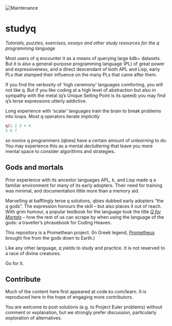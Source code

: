 ![Maintenance](https://img.shields.io/maintenance/yes/2022?style=for-the-badge)

studyq
======

*Tutorials, puzzles, exercises, essays and other study resources for the q programming language*

Most users of q encounter it as a means of querying large kdb+ datasets. 
But it is also a general-purpose programming language (PL) of great power and expressiveness, 
and a direct descendant of both APL and Lisp, 
early PLs that stamped their influence on the many PLs that came after them.

If you find the verbosity of ‘high ceremony’ languages comforting, you will not like q.
But if you like coding at a high level of abstraction but also in sympathy with the metal
(q’s Unique Selling Point is its speed) you may find q’s terse expressions utterly addictive. 

Long experience with ‘scalar’ languages train the brain to break problems into loops.
Most q operators iterate *implicitly*
```q
q)1 2 3 + 4
5 6 7
```
so novice q programmers (qbies) have a certain amount of *unlearning* to do. 
You may experience this as a mental *decluttering* that leave you more mental space
to consider algorithms and strategies.


Gods and mortals
----------------
Prior experience with its ancestor languages APL, k, and Lisp made q a familiar environment 
for many of its early adopters. Their need for training was minimal, 
and documentation little more than a memory aid.

Marvelling at bafflingly terse q solutions, qbies dubbed early adopters “the q gods”.
The expression honours the skill – but also places it out of reach. 
With grim humour, a popular textbook for the language took the title 
[*Q for Mortals*](https://code.kx.com/q4m3)
– how the rest of us can scrape by when using the language of the gods:
a traveller’s phrasebook for Coding Heaven. 

This repository is a Promethean project.
(In Greek legend, [Prometheus](https://en.wikipedia.org/wiki/Prometheus "Wikipedia")
brought fire from the gods down to Earth.)

Like any other language, q yields to study and practice. 
It is not reserved to a race of divine creatures.

Go for it.


Contribute
----------
Much of the content here first appeared at code.kx.com/learn.
It is reproduced here in the hope of engaging more contributors. 

You are welcome to post solutions (e.g. to Project Euler problems) without comment or explanation, but we strongly prefer discussion, particularly exploration of alternatives. 
